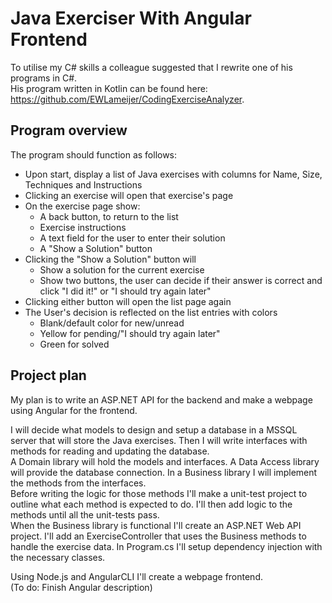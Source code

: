 # Java Exerciser With Angular Frontend
To utilise my C# skills a colleague suggested that I rewrite one of his programs in C#.  
His program written in Kotlin can be found here: https://github.com/EWLameijer/CodingExerciseAnalyzer.

## Program overview
The program should function as follows:
- Upon start, display a list of Java exercises with columns for Name, Size, Techniques and Instructions
- Clicking an exercise will open that exercise's page
- On the exercise page show:
  - A back button, to return to the list
  - Exercise instructions
  - A text field for the user to enter their solution
  - A "Show a Solution" button
- Clicking the "Show a Solution" button will
  - Show a solution for the current exercise
  - Show two buttons, the user can decide if their answer is correct and
    click "I did it!" or "I should try again later"
- Clicking either button will open the list page again
- The User's decision is reflected on the list entries with colors
  - Blank/default color for new/unread
  - Yellow for pending/"I should try again later"
  - Green for solved

## Project plan
My plan is to write an ASP.NET API for the backend and make a webpage using Angular for the frontend.

I will decide what models to design and setup a database in a MSSQL server that will store the Java exercises.
Then I will write interfaces with methods for reading and updating the database.  
A Domain library will hold the models and interfaces.
A Data Access library will provide the database connection.
In a Business library I will implement the methods from the interfaces.  
Before writing the logic for those methods I'll make a unit-test project to outline what each method is
expected to do. I'll then add logic to the methods until all the unit-tests pass.  
When the Business library is functional I'll create an ASP.NET Web API project.
I'll add an ExerciseController that uses the Business methods to handle the exercise data.
In Program.cs I'll setup dependency injection with the necessary classes.

Using Node.js and AngularCLI I'll create a webpage frontend.  
(To do: Finish Angular description)